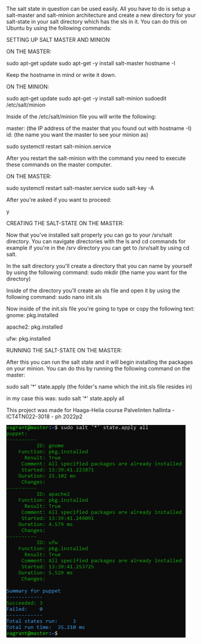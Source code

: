 The salt state in question can be used easily. All you have to do is setup a salt-master and salt-minion architecture and 
create a new directory for your salt-state in your salt directory which has the sls in it.
You can do this on Ubuntu by using the following commands:

SETTING UP SALT MASTER AND MINION

ON THE MASTER:

sudo apt-get update
sudo apt-get -y install salt-master
hostname -I

Keep the hostname in mind or write it down.

ON THE MINION:

sudo apt-get update
sudo apt-get -y install salt-minion
sudoedit /etc/salt/minion

Inside of the /etc/salt/minion file you will write the following:

master: (the IP address of the master that you found out with hostname -I)
id: (the name you want the master to see your minion as)

sudo systemctl restart salt-minion.service

After you restart the salt-minion with the command you need to execute these commands on the master computer.

ON THE MASTER:

sudo systemctl restart salt-master.service
sudo salt-key -A

After you're asked if you want to proceed:

y

CREATING THE SALT-STATE ON THE MASTER:

Now that you've installed salt properly you can go to your /srv/salt directory.
You can navigate directories with the ls and cd commands for example if you're in the /srv directory you can get to /srv/salt
by using cd salt.

In the salt directory you'll create a directory that you can name by yourself by using the following command:
sudo mkdir (the name you want for the directory)

Inside of the directory you'll create an sls file and open it by using the following command:
sudo nano init.sls

Now inside of the init.sls file you're going to type or copy the following text:
gnome:
  pkg.installed

apache2:
  pkg.installed

ufw:
  pkg.installed
  
RUNNING THE SALT-STATE ON THE MASTER:

After this you can run the salt state and it will begin installing the packages on your minion.
You can do this by running the following command on the master:

sudo salt '*' state.apply (the folder's name which the init.sls file resides in)

in my case this was:
sudo salt '*' state.apply all

This project was made for Haaga-Helia course Palvelinten hallinta - ICT4TN022-3018 - ph 2022p2

![Kuva onnistuneesta state.applysta](https://github.com/playmaitokaakao/kouluprojekti/blob/main/kuvat/asennukset.png)

